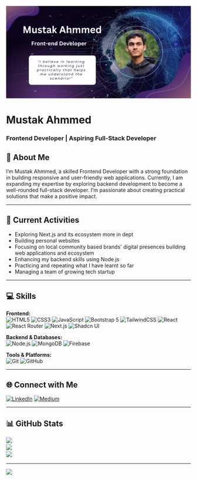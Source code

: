 <img src="Mustak Ahmmed Github Banner.png" alt="GitHub Banner"/>

# Mustak Ahmmed  
### Frontend Developer | Aspiring Full-Stack Developer  

## 💫 About Me
I’m Mustak Ahmmed, a skilled Frontend Developer with a strong foundation in building responsive and user-friendly web applications. Currently, I am expanding my expertise by exploring backend development to become a well-rounded full-stack developer. I’m passionate about creating practical solutions that make a positive impact.



---

## 📌 Current Activities
- Exploring Next.js and its ecosystem more in dept 
- Building personal websites
- Focusing on local community based brands' digital presences building web applications and ecosystem  
- Enhancing my backend skills using Node.js  
- Practicing and repeating what I have learnt so far
- Managing a team of growing tech startup 

---

## 💻 Skills

**Frontend:**  
![HTML5](https://img.shields.io/badge/HTML5-%23E34F26.svg?style=for-the-badge&logo=html5&logoColor=white) ![CSS3](https://img.shields.io/badge/CSS3-%231572B6.svg?style=for-the-badge&logo=css3&logoColor=white) ![JavaScript](https://img.shields.io/badge/JavaScript-%23323330.svg?style=for-the-badge&logo=javascript&logoColor=%23F7DF1E) ![Bootstrap 5](https://img.shields.io/badge/Bootstrap%205-7952B3?style=for-the-badge&logo=bootstrap&logoColor=white) ![TailwindCSS](https://img.shields.io/badge/TailwindCSS-%2338B2AC.svg?style=for-the-badge&logo=tailwind-css&logoColor=white) ![React](https://img.shields.io/badge/React-%2320232a.svg?style=for-the-badge&logo=react&logoColor=%2361DAFB) ![React Router](https://img.shields.io/badge/React_Router-CA4245?style=for-the-badge&logo=react-router&logoColor=white) ![Next.js](https://img.shields.io/badge/Next.js-000000?style=for-the-badge&logo=next.js&logoColor=white) ![Shadcn UI](https://img.shields.io/badge/Shadcn%20UI-000000?style=for-the-badge&logo=shadcnui&logoColor=white)  

**Backend & Databases:**  
![Node.js](https://img.shields.io/badge/Node.js-6DA55F?style=for-the-badge&logo=node.js&logoColor=white) ![MongoDB](https://img.shields.io/badge/MongoDB-%2347A248.svg?style=for-the-badge&logo=mongodb&logoColor=white) ![Firebase](https://img.shields.io/badge/Firebase-FFCA28?style=for-the-badge&logo=firebase&logoColor=black)  

**Tools & Platforms:**  
![Git](https://img.shields.io/badge/Git-F05032?style=for-the-badge&logo=git&logoColor=white) ![GitHub](https://img.shields.io/badge/GitHub-181717?style=for-the-badge&logo=github&logoColor=white)


---

## 🌐 Connect with Me
[![LinkedIn](https://img.shields.io/badge/LinkedIn-%230077B5.svg?style=for-the-badge&logo=linkedin&logoColor=white)](https://www.linkedin.com/in/mustakahmmed/)  [![Medium](https://img.shields.io/badge/Medium-12100E?style=for-the-badge&logo=medium&logoColor=white)](https://medium.com/@mustakahmmed)  

---

## 📊 GitHub Stats
![](https://github-readme-stats.vercel.app/api?username=Mustakahmmed-dev&theme=dark&hide_border=false&include_all_commits=true&count_private=true)  
![](https://github-readme-streak-stats.herokuapp.com/?user=Mustakahmmed-dev&theme=dark&hide_border=false)  
![](https://github-readme-stats.vercel.app/api/top-langs/?username=Mustakahmmed-dev&theme=dark&hide_border=false&layout=compact)  

---

[![](https://visitcount.itsvg.in/api?id=Mustakahmmed-dev&icon=0&color=0)](https://visitcount.itsvg.in)
